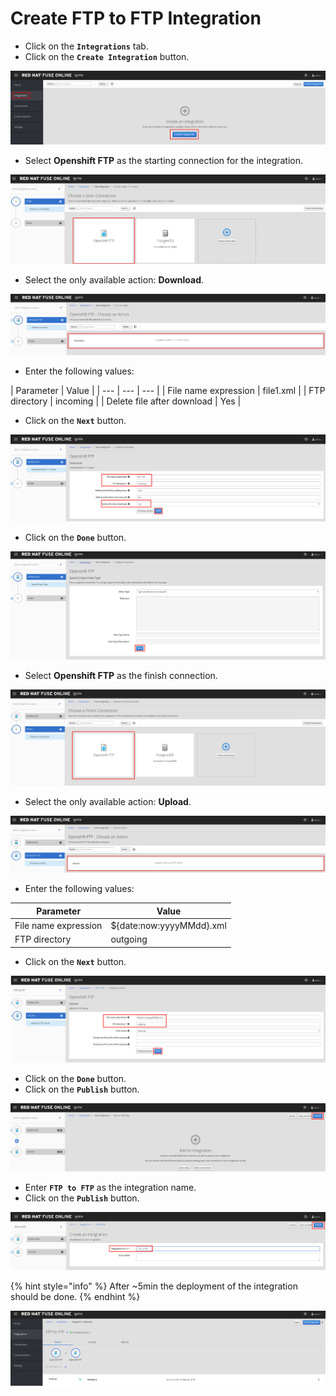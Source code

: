 # Create FTP to FTP Integration

* Click on the **`Integrations`** tab.
* Click on the **`Create Integration`** button.

![](../.gitbook/assets/image%20%28166%29.png)

* Select **Openshift FTP** as the starting connection for the integration.

![](../.gitbook/assets/image%20%2826%29.png)

* Select the only available action: **Download**.

![](../.gitbook/assets/image%20%28106%29.png)

* Enter the following values:

| Parameter | Value |
| --- | --- | --- |
| File name expression | file1.xml |
| FTP directory | incoming |
| Delete file after download | Yes |

* Click on the **`Next`** button.

![](../.gitbook/assets/image%20%2834%29.png)

* Click on the **`Done`** button.

![](../.gitbook/assets/image%20%28153%29.png)

* Select **Openshift FTP** as the finish connection.

![](../.gitbook/assets/image%20%28157%29.png)

* Select the only available action: **Upload**.

![](../.gitbook/assets/image%20%28128%29.png)

* Enter the following values:

| Parameter | Value |
| --- | --- |
| File name expression | ${date:now:yyyyMMdd}.xml |
| FTP directory | outgoing |

* Click on the **`Next`** button.

![](../.gitbook/assets/image%20%28127%29.png)

* Click on the **`Done`** button.
* Click on the **`Publish`** button.

![](../.gitbook/assets/image%20%2863%29.png)

* Enter **`FTP to FTP`** as the integration name.
* Click on the **`Publish`** button.

![](../.gitbook/assets/image%20%28123%29.png)

{% hint style="info" %}
After ~5min the deployment of the integration should be done.
{% endhint %}

![](../.gitbook/assets/image%20%2896%29.png)

